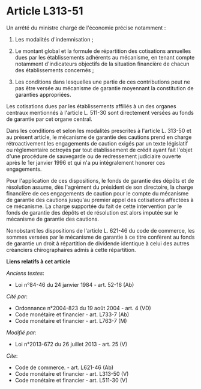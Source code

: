 # Article L313-51

Un arrêté du ministre chargé de l'économie précise notamment : 

1. Les modalités d'indemnisation ; 

2. Le montant global et la formule de répartition des cotisations annuelles dues par les établissements adhérents au
mécanisme, en tenant compte notamment d'indicateurs objectifs de la situation financière de chacun des établissements
concernés ; 

3. Les conditions dans lesquelles une partie de ces contributions peut ne pas être versée au mécanisme de garantie moyennant
la constitution de garanties appropriées. 

Les cotisations dues par les établissements affiliés à un des organes centraux mentionnés à l'article L. 511-30 sont
directement versées au fonds de garantie par cet organe central. 

Dans les conditions et selon les modalités prescrites à l'article L. 313-50 et au présent article, le mécanisme de garantie
des cautions prend en charge rétroactivement les engagements de caution exigés par un texte législatif ou réglementaire
octroyés par tout établissement de crédit ayant fait l'objet d'une procédure de sauvegarde ou de redressement judiciaire
ouverte après le 1er janvier 1996 et qui n'a pu intégralement honorer ces engagements. 

Pour l'application de ces dispositions, le fonds de garantie des dépôts et de résolution assume, dès l'agrément du président
de son directoire, la charge financière de ces engagements de caution pour le compte du mécanisme de garantie des cautions
jusqu'au premier appel des cotisations affectées à ce mécanisme. La charge supportée du fait de cette intervention par le
fonds de garantie des dépôts et de résolution est alors imputée sur le mécanisme de garantie des cautions. 

Nonobstant les dispositions de l'article L. 621-46 du code de commerce, les sommes versées par le mécanisme de garantie à ce
titre confèrent au fonds de garantie un droit à répartition de dividende identique à celui des autres créanciers
chirographaires admis à cette répartition.

**Liens relatifs à cet article**

_Anciens textes_:

  - Loi n°84-46 du 24 janvier 1984 - art. 52-16 (Ab)

_Cité par_:

  - Ordonnance n°2004-823 du 19 août 2004 - art. 4 (VD)
  - Code monétaire et financier - art. L733-7 (Ab)
  - Code monétaire et financier - art. L763-7 (M)

_Modifié par_:

  - Loi n°2013-672 du 26 juillet 2013 - art. 25 (V)

_Cite_:

  - Code de commerce. - art. L621-46 (Ab)
  - Code monétaire et financier - art. L313-50 (V)
  - Code monétaire et financier - art. L511-30 (V)
